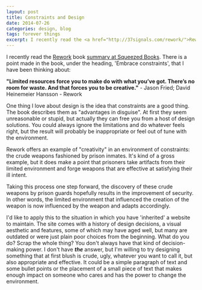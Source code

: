 ```yaml
---
layout: post
title: Constraints and Design
date: 2014-07-26
categories: design, blog
tags: forever things
excerpt: I recently read the <a href="http://37signals.com/rework/">Rework</a> book <a href="http://www.squeezedbooks.com/articles/rework.html">summary at Squeezed Books</a>. There is a point made in the book, under the heading, 'Embrace constraints', that I have been thinking about...
---
```

<p>I recently read the <a href="http://37signals.com/rework/">Rework</a> book <a href="http://www.squeezedbooks.com/articles/rework.html">summary at Squeezed Books</a>. There is a point made in the book, under the heading, 'Embrace constraints', that I have been thinking about: </p>
<p><strong>"Limited resources force you to make do with what you’ve got. There’s no room for waste. And that forces you to be creative."</strong> - Jason Fried; David Heinemeier Hansson - Rework</p>
<p>One thing I love about design is the idea that constraints are a good thing. The book describes them as "advantages in disguise". At first they seem unreasonable or stupid, but actually they can free you from a host of design solutions. You could always ignore the limitations and do whatever feels right, but the result will probably be inappropriate or feel out of tune with the environment.</p>
<p>Rework offers an example of "creativity" in an environment of constraints: the crude weapons fashioned by prison inmates. It's kind of a gross example, but it does make a point that prisoners take artifacts from their limited environment and forge weapons that are effective at satisfying their ill intent. </p>
<p>Taking this process one step forward, the discovery of these crude weapons by prison guards hopefully results in the improvement of security. In other words, the limited environment that influenced the creation of the weapon is now influenced by the weapon and adapts accordingly.</p>
<p>I'd like to apply this to the situation in which you have 'inherited' a website to maintain. The site comes with a history of design decisions, a visual aesthetic and features, some of which may have aged well, but many are outdated or were just plain poor choices from the beginning. What do you do? Scrap the whole thing? You don't always have that kind of decision-making power. I don't have <strong><i>the</i></strong> answer, but I'm willing to try designing something that at first blush is crude, ugly, whatever you want to call it, but also appropriate and effective. It could be a simple paragraph of text and some bullet points or the placement of a small piece of text that makes enough impact on someone who cares and has the power to change the environment.</p>
